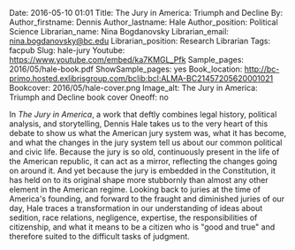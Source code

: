 Date: 2016-05-10 01:01
Title: The Jury in America: Triumph and Decline
By: 
Author_firstname: Dennis
Author_lastname: Hale
Author_position: Political Science
Librarian_name: Nina Bogdanovsky
Librarian_email: nina.bogdanovsky@bc.edu
Librarian_position: Research Librarian
Tags: facpub
Slug: hale-jury
Youtube: https://www.youtube.com/embed/ka7KMGL_Pfk
Sample_pages: 2016/05/hale-book.pdf
ShowSample_pages: yes
Book_location: http://bc-primo.hosted.exlibrisgroup.com/bclib:bcl:ALMA-BC21457205620001021
Bookcover: 2016/05/hale-cover.png
Image_alt: The Jury in America: Triumph and Decline book cover
Oneoff: no

In <em>The Jury in America</em>, a work that deftly combines legal history, political analysis, and storytelling, Dennis Hale takes us to the very heart of this debate to show us what the American jury system was, what it has become, and what the changes in the jury system tell us about our common political and civic life. Because the jury is so old, continuously present in the life of the American republic, it can act as a mirror, reflecting the changes going on around it. And yet because the jury is embedded in the Constitution, it has held on to its original shape more stubbornly than almost any other element in the American regime. Looking back to juries at the time of America's founding, and forward to the fraught and diminished juries of our day, Hale traces a transformation in our understanding of ideas about sedition, race relations, negligence, expertise, the responsibilities of citizenship, and what it means to be a citizen who is "good and true" and therefore suited to the difficult tasks of judgment. 